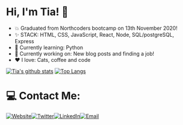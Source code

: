 # Hi, I'm Tia! 👋

+ :boom: Graduated from Northcoders bootcamp on 13th November 2020!
+ :sparkles: STACK: HTML, CSS, JavaScript, React, Node, SQL/postgreSQL, Express
+ :seedling: Currently learning: Python
+ :speech_balloon: Currently working on: New blog posts and finding a job!
+ :heart: I love: Cats, coffee and code

[![Tia's github stats](https://github-readme-stats.vercel.app/api?username=tiaeastwood&theme=synthwave)](https://github.com/tiaeastwood/github-readme-stats )
[![Top Langs](https://github-readme-stats.vercel.app/api/top-langs/?username=tiaeastwood&layout=compact&theme=synthwave&card_width=447&langs_count=10)](https://github.com/tiaeastwood/github-readme-stats)

# 💻 Contact Me:
[![Website](https://img.icons8.com/nolan/64/domain.png)](https://tiaeastwood.com)[![Twitter](https://img.icons8.com/nolan/64/twitter-squared.png)](https://twitter.com/TiaEastwood)[![LinkedIn](https://img.icons8.com/nolan/64/linkedin.png)](https://www.linkedin.com/in/tiaeastwood/)[![Email](https://img.icons8.com/nolan/64/email.png)](mailto:tia@tiaeastwood.com)
